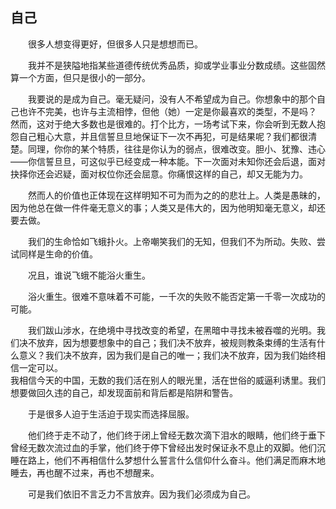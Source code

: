 ## 自己

　　很多人想变得更好，但很多人只是想想而已。  

　　我并不是狭隘地指某些道德传统优秀品质，抑或学业事业分数成绩。这些固然算一个方面，但只是很小的一部分。  

　　我要说的是成为自己。毫无疑问，没有人不希望成为自己。你想象中的那个自己也许不完美，也许与主流相悖，但他（她）一定是你最喜欢的类型，不是吗？  
然而，这对于绝大多数也是很难的。打个比方，一场考试下来，你会听到无数人抱怨自己粗心大意，并且信誓旦旦地保证下一次不再犯，可是结果呢？我们都很清楚。同理，你你的某个特质，往往是你认为的弱点，很难改变。胆小、犹豫、违心——你信誓旦旦，可这似乎已经变成一种本能。下一次面对未知你还会后退，面对抉择你还会迟疑，面对权位你还会屈意。你痛恨这样的自己，却又无能为力。  

　　然而人的价值也正体现在这样明知不可为而为之的的悲壮上。人类是愚昧的，因为他总在做一件件毫无意义的事；人类又是伟大的，因为他明知毫无意义，却还要去做。  

　　我们的生命恰如飞蛾扑火。上帝嘲笑我们的无知，但我们不为所动。失败、尝试同样是生命的价值。  

　　况且，谁说飞蛾不能浴火重生。  

　　浴火重生。很难不意味着不可能，一千次的失败不能否定第一千零一次成功的可能。  

　　我们跋山涉水，在绝境中寻找改变的希望，在黑暗中寻找未被吞噬的光明。我们决不放弃，因为想要想象中的自己；我们决不放弃，被规则教条束缚的生活有什么意义？我们决不放弃，因为我们是自己的唯一；我们决不放弃，因为我们始终相信一定可以。  
我相信今天的中国，无数的我们活在别人的眼光里，活在世俗的威逼利诱里。我们想要做回久违的自己，却发现面前和背后都是陷阱和警告。  

　　于是很多人迫于生活迫于现实而选择屈服。  

　　他们终于走不动了，他们终于闭上曾经无数次滴下泪水的眼睛，他们终于垂下曾经无数次流过血的手掌，他们终于停下曾经出发时保证永不息止的双脚。他们沉睡在路上，他们不再相信什么梦想什么誓言什么信仰什么奋斗。他们满足而麻木地睡去，再也醒不过来，再也不想醒来。  

　　可是我们依旧不言乏力不言放弃。因为我们必须成为自己。
